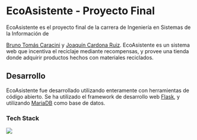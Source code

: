 # EcoAsistente - Proyecto Final

EcoAsistente es el proyecto final de la carrera de Ingeniería en Sistemas de la Información de 

[Bruno Tomás Caracini](https://github.com/brunocaracini) y [Joaquín Cardona Ruiz](https://github.com/JoaquinCardonaRuiz). EcoAsistente es un sistema web que incentiva el reciclaje mediante recompensas, y provee una tienda donde adquirir productos hechos con materiales reciclados. 

## Desarrollo

EcoAsistente fue desarrollado utilizando enteramente con herramientas de código abierto. Se ha utilizado el framework de desarrollo web [Flask](https://flask.palletsprojects.com/en/1.1.x/), y utilizando [MariaDB](https://mariadb.org/) como base de datos.

### Tech Stack

![](/home/joaquinc/Documents/TechStack.png)
